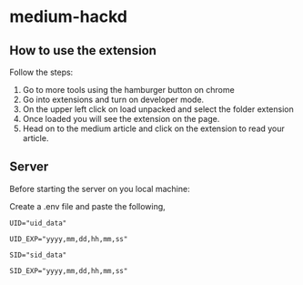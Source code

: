 # medium-hackd

## How to use the extension

Follow the steps:

1.  Go to more tools using the hamburger button on chrome
2.  Go into extensions and turn on developer mode.
3.  On the upper left click on load unpacked and select the folder extension
4.  Once loaded you will see the extension on the page.
5.  Head on to the medium article and click on the extension to read your article.

## Server

Before starting the server on you local machine:

Create a .env file and paste the following,

```
UID="uid_data"

UID_EXP="yyyy,mm,dd,hh,mm,ss"

SID="sid_data"

SID_EXP="yyyy,mm,dd,hh,mm,ss"
```